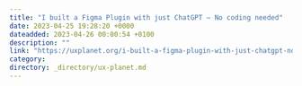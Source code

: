 ```yaml
---
title: "I built a Figma Plugin with just ChatGPT – No coding needed"
date: 2023-04-25 19:28:20 +0000
dateadded: 2023-04-26 00:00:54 +0100
description: ""
link: "https://uxplanet.org/i-built-a-figma-plugin-with-just-chatgpt-no-coding-needed-7d94958e0ec?source=rss----819cc2aaeee0---4"
category:
directory: _directory/ux-planet.md
---
```

